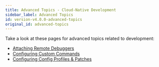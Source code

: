 ```yaml
---
title: Advanced Topics - Cloud-Native Development
sidebar_label: Advanced Topics
id: version-v4.0.0-advanced-topics
original_id: advanced-topics
---
```


Take a look at these pages for advanced topics related to development:
- [Attaching Remote Debuggers](../../../cli/development/advanced/remote-debuggers)
- [Configuring Custom Commands](../../../cli/configuration/custom-commands)
- [Configuring Config Profiles & Patches](../../../cli/configuration/profiles-patches)

